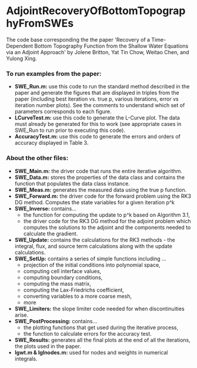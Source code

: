 # AdjointRecoveryOfBottomTopographyFromSWEs
The code base corresponding the the paper 'Recovery of a Time-Dependent Bottom Topography Function from the Shallow Water Equations via an Adjoint Approach' by Jolene Britton, Yat Tin Chow, Weitao Chen, and Yulong Xing.

### To run examples from the paper:
- **SWE_Run.m:** use this code to run the standard method described in the paper and generate the figures that are displayed in triples from the paper (including best iteration vs. true p, various iterations, error vs iteration number plots). See the comments to understand which set of parameters corresponds to each figure.
- **LCurveTest.m:** use this code to generate the L-Curve plot. The data must already be generated for this to work (see appropriate cases in SWE_Run to run prior to executing this code).
- **AccuracyTest.m:** use this code to generate the errors and orders of accuracy displayed in Table 3.

### About the other files:
- **SWE_Main.m:** the driver code that runs the entire iterative algorithm.
- **SWE_Data.m:** stores the properties of the data class and contains the function that populates the data class instance.
- **SWE_Meas.m:** generates the measured data using the true p function.
- **SWE_Forward.m:** the driver code for the forward problem using the RK3 DG method. Computes the state variables for a given iteration p^k
- **SWE_Inverse:** contains... 
    - the function for computing the update to p^k based on Algorithm 3.1,
    - the driver code for the RK3 DG method for the adjoint problem which computes the solutions to the adjoint and the components needed to calculate the gradient.
- **SWE_Update:** contains the calculations for the RK3 methods - the integral, flux, and source term calculations along with the update calculations.
- **SWE_SetUp:** contains a series of simple functions including ...
    - projection of the initial conditions into polynomial space,
    - computing cell interface values,
    - computing boundary conditions,
    - computing the mass matrix,
    - computing the Lax-Friedrichs coefficient,
    - converting variables to a more coarse mesh,
    - more
- **SWE_Limiters:** the slope limiter code needed for when discontinuities arise.
- **SWE_PostProcessing:** contains... 
    - the plotting functions that get used during the iterative process,
    - the function to calculate errors for the accuracy test.
- **SWE_Results:** generates all the final plots at the end of all the iterations, the plots used in the paper.
- **lgwt.m & lglnodes.m:** used for nodes and weights in numerical integrals.
